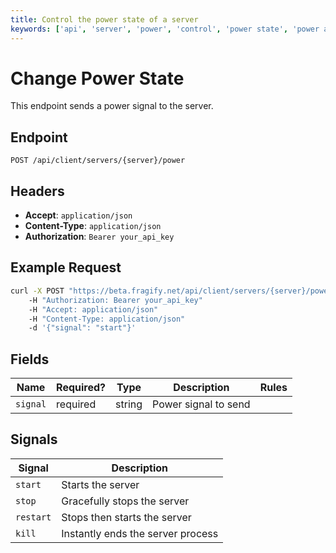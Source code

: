 ```yaml
---
title: Control the power state of a server
keywords: ['api', 'server', 'power', 'control', 'power state', 'power actions']
---
```


# Change Power State

This endpoint sends a power signal to the server.

## Endpoint

`POST /api/client/servers/{server}/power`

## Headers

- **Accept**: `application/json`
- **Content-Type**: `application/json`
- **Authorization**: `Bearer your_api_key`

## Example Request

```bash
curl -X POST "https://beta.fragify.net/api/client/servers/{server}/power"
    -H "Authorization: Bearer your_api_key"
    -H "Accept: application/json"
    -H "Content-Type: application/json"
    -d '{"signal": "start"}'
```

## Fields

| Name    | Required? | Type   | Description        | Rules |
|---------|-----------|--------|--------------------|-------|
| `signal`| required  | string | Power signal to send|       |

## Signals

| Signal  | Description                    |
|---------|--------------------------------|
| `start` | Starts the server              |
| `stop`  | Gracefully stops the server    |
| `restart`| Stops then starts the server  |
| `kill`  | Instantly ends the server process|
